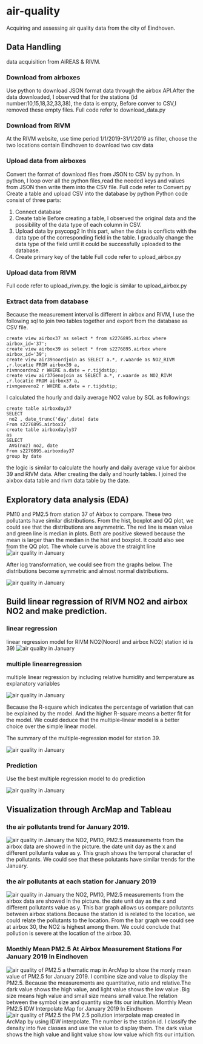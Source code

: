# air-quality
Acquiring and assessing air quality data from the city of Eindhoven.

## Data Handling
data acquisition from AiREAS & RIVM.
 ### Download from airboxes
Use python to download JSON format data through the airbox API.After the data downloaded, I observed that for the stations (id number:10,15,18,32,33,38), the 
data is empty, Before conver to CSV,I removed these empty files. Full code refer to download_data.py
 ### Download from RIVM
At the RIVM website, use time period 1/1/2019-31/1/2019 as filter, choose the two locations contain Eindhoven to download two csv data
 ### Upload data from airboxes
Convert the format of download files from JSON to CSV by python. 
In python, I loop over all the python files,read the needed keys and values from JSON then write them into the CSV file.
Full code refer to Convert.py
Create a table and upload CSV into the database by python 
Python code consist of three parts:
1. Connect database
2. Create table
Before creating a table, I observed the original data and the possibility of the data type of each column in CSV.
3. Upload data by psycopg2
In this part, when the data is conflicts with the data type of the corresponding field in the table. I gradually change the data type of the field until it could be successfully uploaded 
to the database.
4. Create primary key of the table
Full code refer to upload_airbox.py
 ### Upload data from RIVM
Full code refer to upload_rivm.py. the logic is similar to upload_airbox.py


### Extract data from database
Because the measurement interval is different in airbox and RIVM, I use the following sql to join two tables together and export from the database as CSV file.
```
create view airbox37 as select * from s2276895.airbox where airbox_id='37';
create view airbox39 as select * from s2276895.airbox where airbox_id='39';
create view air39noordjoin as SELECT a.*, r.waarde as NO2_RIVM ,r.locatie FROM airbox39 a, 
rivmnoordno2 r WHERE a.date = r.tijdstip;
create view air37Genojoin as SELECT a.*, r.waarde as NO2_RIVM ,r.locatie FROM airbox37 a, 
rivmgeoveno2 r WHERE a.date = r.tijdstip;
```
I calculated the hourly and daily average NO2 value by SQL as followings:
```
create table airboxday37
SELECT
 no2 , date_trunc('day',date) date
From s2276895.airbox37
create table airboxdayly37
as
SELECT
 AVG(no2) no2, date
From s2276895.airboxday37
group by date
```
the logic is similar to calculate the hourly and daily average value for aixbox 39 and RIVM data. After creating the daily and hourly tables. I joined the aixbox data table and rivm data 
table by the date.
## Exploratory data analysis (EDA) 
PM10 and PM2.5 from station 37 of Airbox to compare. These two pollutants have similar distributions. From the hist, boxplot and QQ plot, we could see that the distributions are asymmetric.
The red line is mean value and green line is median in plots. Both are positive skewed because the mean is larger than the median in the hist and boxplot. It could also see from the QQ plot. The whole curve is above the straight line
![air quality in January](https://github.com/XiaoyuSun-hub/air-quality/blob/master/exploreData/3e_a_line.png)

After log transformation, we could see from the graphs below. The distributions become symmetric and almost normal distributions.

![air quality in January](https://github.com/XiaoyuSun-hub/air-quality/blob/master/exploreData/3a_2.png)

## Build linear regression of RIVM NO2 and airbox NO2 and make prediction. 
### linear regression
linear regression model for RIVM NO2(Noord) and airbox NO2( station id is 39)
![air quality in January](https://github.com/XiaoyuSun-hub/air-quality/blob/master/exploreData/linearRegr.png)

### multiple linearregression
multiple linear regression by including relative humidity and temperature as explanatory variables 

![air quality in January](https://github.com/XiaoyuSun-hub/air-quality/blob/master/exploreData/multiLinear.png)


Because the R-square which indicates the percentage of variation that can be explained by the model. And the higher R-square means a better fit for the model. We could deduce that the multiple-linear model is a better choice over the simple linear model.

The summary of  the multiple-regression model for station 39. 

![air quality in January](https://github.com/XiaoyuSun-hub/air-quality/blob/master/exploreData/multiLinear2.png)

### Prediction
Use the best multiple regression model to do prediction

![air quality in January](https://github.com/XiaoyuSun-hub/air-quality/blob/master/exploreData/prediction.png)

## Visualization through ArcMap and Tableau
### the air pollutants trend for January 2019.
![air quality in January](https://github.com/XiaoyuSun-hub/air-quality/blob/master/visualizedata/graph1.png)
the NO2, PM10, PM2.5 measurements from the airbox data are showed in the picture.  the date unit day as the x and different 
pollutants value as y. This graph shows the temporal character of the pollutants. We could see that these polutants have similar trends for the January.
### the air pollutants at each station for January 2019
![air quality in January](https://github.com/XiaoyuSun-hub/air-quality/blob/master/visualizedata/graph3.png)
the NO2, PM10, PM2.5 measurements from the airbox data are showed in the picture.  the date unit day as the x and different pollutants value as y. This bar graph allows us compare pollutants between airbox stations.Because the station id is related to the location, we could relate the pollutants to the location. From the bar graph we could see at airbox 30, the NO2 is highest among them. We could conclude that pollution is severe at the location of the airbox 30.
### Monthly Mean PM2.5 At Airbox Measurement Stations For January 2019 In Eindhoven
![air quality of PM2.5](https://github.com/XiaoyuSun-hub/air-quality/blob/master/visualizedata/point.png)
a thematic map in ArcMap to show the monly mean value of PM2.5 for January 2019. I combine size and value to display the PM2.5. Because the measurements are quantitative, ratio and relative.The dark value shows the high value, and light value shows the low value .Big size means high value and small size means small value.The relation between the symbol size and quantity size fits our intuition.
Monthly Mean PM2.5 IDW Interpolate Map for January 2019 In Eindhoven
![air quality of PM2.5](https://github.com/XiaoyuSun-hub/air-quality/blob/master/visualizedata/pollutant_idw.png)
the PM 2.5 pollution interpolate map created in ArcMap by using IDW interpolate. The number is the station id. I classify the density into five classes and use the value to display them. The dark value shows the high value and light value show low value which fits our intuition.

